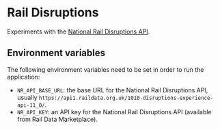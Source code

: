 # Rail Disruptions
Experiments with the [National Rail Disruptions API](https://raildata.org.uk/dashboard/dataProduct/P-4b85a789-5f14-4763-841a-b3ada659a51a/overview).

## Environment variables
The following environment variables need to be set in order to run the application:
- `NR_API_BASE_URL`: the base URL for the National Rail Disruptions API, usually `https://api1.raildata.org.uk/1010-disruptions-experience-api-11_0/`.
- `NR_API_KEY`: an API key for the National Rail Disruptions API (available from Rail Data Marketplace).
